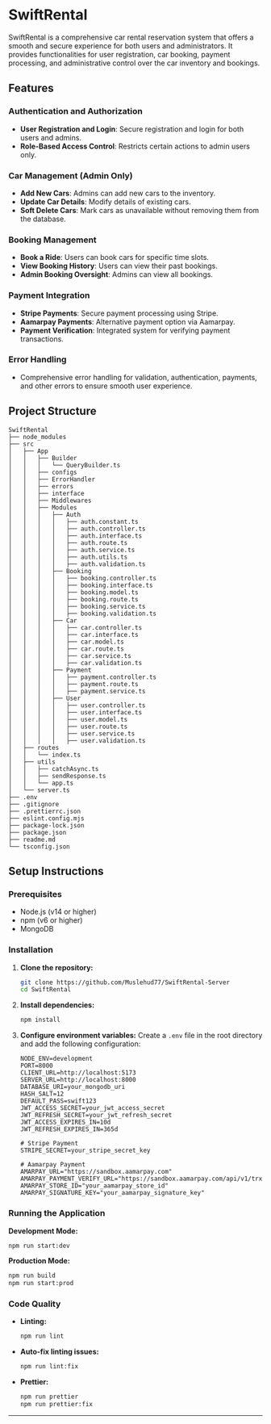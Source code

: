 

# SwiftRental

SwiftRental is a comprehensive car rental reservation system that offers a smooth and secure experience for both users and administrators. It provides functionalities for user registration, car booking, payment processing, and administrative control over the car inventory and bookings.

## Features

### Authentication and Authorization
- **User Registration and Login**: Secure registration and login for both users and admins.
- **Role-Based Access Control**: Restricts certain actions to admin users only.

### Car Management (Admin Only)
- **Add New Cars**: Admins can add new cars to the inventory.
- **Update Car Details**: Modify details of existing cars.
- **Soft Delete Cars**: Mark cars as unavailable without removing them from the database.

### Booking Management
- **Book a Ride**: Users can book cars for specific time slots.
- **View Booking History**: Users can view their past bookings.
- **Admin Booking Oversight**: Admins can view all bookings.

### Payment Integration
- **Stripe Payments**: Secure payment processing using Stripe.
- **Aamarpay Payments**: Alternative payment option via Aamarpay.
- **Payment Verification**: Integrated system for verifying payment transactions.

### Error Handling
- Comprehensive error handling for validation, authentication, payments, and other errors to ensure smooth user experience.

## Project Structure

```
SwiftRental
├── node_modules
├── src
│   ├── App
│   │   ├── Builder
│   │   │   └── QueryBuilder.ts
│   │   ├── configs
│   │   ├── ErrorHandler
│   │   ├── errors
│   │   ├── interface
│   │   ├── Middlewares
│   │   ├── Modules
│   │   │   ├── Auth
│   │   │   │   ├── auth.constant.ts
│   │   │   │   ├── auth.controller.ts
│   │   │   │   ├── auth.interface.ts
│   │   │   │   ├── auth.route.ts
│   │   │   │   ├── auth.service.ts
│   │   │   │   ├── auth.utils.ts
│   │   │   │   ├── auth.validation.ts
│   │   │   ├── Booking
│   │   │   │   ├── booking.controller.ts
│   │   │   │   ├── booking.interface.ts
│   │   │   │   ├── booking.model.ts
│   │   │   │   ├── booking.route.ts
│   │   │   │   ├── booking.service.ts
│   │   │   │   ├── booking.validation.ts
│   │   │   ├── Car
│   │   │   │   ├── car.controller.ts
│   │   │   │   ├── car.interface.ts
│   │   │   │   ├── car.model.ts
│   │   │   │   ├── car.route.ts
│   │   │   │   ├── car.service.ts
│   │   │   │   ├── car.validation.ts
│   │   │   ├── Payment
│   │   │   │   ├── payment.controller.ts
│   │   │   │   ├── payment.route.ts
│   │   │   │   ├── payment.service.ts
│   │   │   ├── User
│   │   │   │   ├── user.controller.ts
│   │   │   │   ├── user.interface.ts
│   │   │   │   ├── user.model.ts
│   │   │   │   ├── user.route.ts
│   │   │   │   ├── user.service.ts
│   │   │   │   ├── user.validation.ts
│   ├── routes
│   │   └── index.ts
│   ├── utils
│   │   ├── catchAsync.ts
│   │   ├── sendResponse.ts
│   │   └── app.ts
│   └── server.ts
├── .env
├── .gitignore
├── .prettierrc.json
├── eslint.config.mjs
├── package-lock.json
├── package.json
├── readme.md
└── tsconfig.json
```

## Setup Instructions

### Prerequisites
- Node.js (v14 or higher)
- npm (v6 or higher)
- MongoDB

### Installation

1. **Clone the repository:**
   ```bash
   git clone https://github.com/Muslehud77/SwiftRental-Server
   cd SwiftRental
   ```

2. **Install dependencies:**
   ```bash
   npm install
   ```

3. **Configure environment variables:**
   Create a `.env` file in the root directory and add the following configuration:

   ```env
   NODE_ENV=development
   PORT=8000
   CLIENT_URL=http://localhost:5173
   SERVER_URL=http://localhost:8000
   DATABASE_URI=your_mongodb_uri
   HASH_SALT=12
   DEFAULT_PASS=swift123
   JWT_ACCESS_SECRET=your_jwt_access_secret
   JWT_REFRESH_SECRET=your_jwt_refresh_secret
   JWT_ACCESS_EXPIRES_IN=10d
   JWT_REFRESH_EXPIRES_IN=365d

   # Stripe Payment
   STRIPE_SECRET=your_stripe_secret_key

   # Aamarpay Payment
   AMARPAY_URL="https://sandbox.aamarpay.com"
   AMARPAY_PAYMENT_VERIFY_URL="https://sandbox.aamarpay.com/api/v1/trxcheck/request.php"
   AMARPAY_STORE_ID="your_aamarpay_store_id"
   AMARPAY_SIGNATURE_KEY="your_aamarpay_signature_key"
   ```

### Running the Application

**Development Mode:**
```bash
npm run start:dev
```

**Production Mode:**
```bash
npm run build
npm run start:prod
```

### Code Quality

- **Linting:**
  ```bash
  npm run lint
  ```

- **Auto-fix linting issues:**
  ```bash
  npm run lint:fix
  ```

- **Prettier:**
  ```bash
  npm run prettier
  npm run prettier:fix
  ```

---
